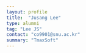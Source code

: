 ```yaml
---
layout: profile
title:  "Jusang Lee"
type: alumni
tag: "Lee JS"
contact: "co9901@snu.ac.kr"
summary: "TmaxSoft"
---
```

